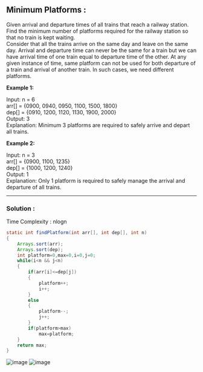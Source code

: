 <h2> Minimum Platforms : </h2>

Given arrival and departure times of all trains that reach a railway station. Find the minimum number of platforms required for the railway station so that no train is kept waiting.<br />
Consider that all the trains arrive on the same day and leave on the same day. Arrival and departure time can never be the same for a train but we can have arrival time of one train equal to departure time of the other. At any given instance of time, same platform can not be used for both departure of a train and arrival of another train. In such cases, we need different platforms.

**Example 1:**

Input: n = 6 <br />
arr[] = {0900, 0940, 0950, 1100, 1500, 1800}<br />
dep[] = {0910, 1200, 1120, 1130, 1900, 2000}<br />
Output: 3<br />
Explanation: Minimum 3 platforms are required to safely arrive and depart all trains.

**Example 2:**

Input: n = 3<br />
arr[] = {0900, 1100, 1235}<br />
dep[] = {1000, 1200, 1240}<br />
Output: 1<br />
Explanation: Only 1 platform is required to safely manage the arrival and departure of all trains. 

---------------------------------------------------------------------------------------------------------------------------------------------------------

<h3> Solution : </h3>

Time Complexity : nlogn

```java
static int findPlatform(int arr[], int dep[], int n)
{
    Arrays.sort(arr);
    Arrays.sort(dep);
    int platform=0,max=0,i=0,j=0;
    while(i<n && j<n)
    {
        if(arr[i]<=dep[j])
        {
            platform++;
            i++;
        }
        else
        {
            platform--;
            j++;
        }
        if(platform>max)
            max=platform;
    }
    return max;
}
```
![image](https://user-images.githubusercontent.com/23376002/155638903-bb51f807-d31f-467e-8a24-1374fd04a105.png)
![image](https://user-images.githubusercontent.com/23376002/155639042-aed69755-37b9-481b-8f75-09d2d907b7c9.png)



